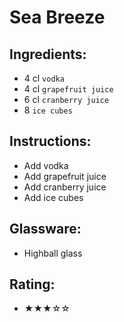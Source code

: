 # Sea Breeze

## Ingredients:
- 4 cl `vodka`
- 4 cl `grapefruit juice`
- 6 cl `cranberry juice`
- 8 `ice cubes`

## Instructions:
- Add vodka
- Add grapefruit juice
- Add cranberry juice
- Add ice cubes

## Glassware:
- Highball glass

## Rating:
- ★★★☆☆
